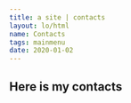 ```yaml
---
title: a site | contacts
layout: lo/html
name: Contacts
tags: mainmenu
date: 2020-01-02
---
```

## Here is my contacts
